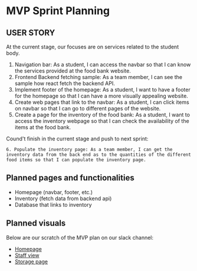 # MVP Sprint Planning

## USER STORY
At the current stage, our focuses are on services related to the student body.
1. Navigation bar: As a student, I can access the navbar so that I can know the services provided at the food bank website.
2. Frontend Backend fetching sample: As a team member, I can see the sample how react fetch the backend API.
3. Implement footer of the homepage: As a student, I want to have a footer for the homepage so that I can have a more visually appealing website.
4. Create web pages that link to the navbar: As a student, I can click items on navbar so that I can go to different pages of the website.
5. Create a page for the inventory of the food bank: As a student, I want to access the inventory webpage so that I can check the availability of the items at the food bank.

Cound't finish in the current stage and push to next sprint:

`6. Populate the inventory page: As a team member, I can get the inventory data from the back end as to the quantities of the different food items so that I can populate the inventory page.`

## Planned pages and functionalities
- Homepage (navbar, footer, etc.)
- Inventory (fetch data from backend api)
- Database that links to inventory

## Planned visuals
Below are our scratch of the MVP plan on our slack channel:
- [Homepage](https://ucsb-cs148-s21.slack.com/files/U01TGFPTP25/F01UZRYFM9R/image.png)
- [Staff view](https://ucsb-cs148-s21.slack.com/files/U01TGFPTP25/F01UVSHB5SM/staff_view.png)
- [Storage page](https://ucsb-cs148-s21.slack.com/files/U01TGFPTP25/F01UHEMSDUK/main_page.png)
